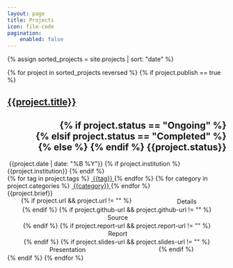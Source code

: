 ```yaml
---
layout: page
title: Projects
icon: file-code
pagination:
    enabled: false
---
```


{% assign sorted_projects = site.projects | sort: "date" %}

<div class="grid">
    {% for project in sorted_projects reversed %}
    {% if project.publish == true %}
    <div class="grid-item">
        <div class="card">
            <!--<img class="card-image" src="{{site.baseurl}}/assets/blog/default_banner_image.jpg" alt="Blog image" title="">-->
            <div class="card-content">
                <div class="row">
                    <div class="col-dp-8">
                        <h2 class="project-title">
                            <a href="{{site.baseurl}}{{project.url}}">{{project.title}}</a>
                        </h2>
                    </div>
                    <div class="col-dp-4">
                        <h2 style="text-align: right;">
                        {% if project.status == "Ongoing" %}
                        <div class="chip ongoing">
                        {% elsif project.status == "Completed" %}
                        <div class="chip complete">
                        {% else %} {% endif %}
                            <span class="chip-content">
                                {{project.status}}
                            </span>
                        </div>
                        </h2>
                    </div>
                </div>
                <div>
                    <!--<span>{{project.guide}}</span>-->
                    <span class="chip">
                        <span class="chip-content">
                            <i class="fa fa-calendar-alt"></i>&nbsp;{{project.date | date: "%B %Y"}}
                        </span>
                    </span>
                    {% if project.institution %}
                    <span class="chip">
                        <span class="chip-content">
                            <i class="fa fa-university"></i>{{project.institution}}
                        </span>
                    </span>
                    {% endif %}
                    <!--<span>{{project.course}}</span>-->
                </div>
                <div>
                    {% for tag in project.tags %}
                    <a class="tag" href="{{site.baseurl}}/projects/tags/#{{tag | slugify: 'pretty'}}">
                        <span class="chip">
                            <span class="chip-content"><i class="fa fa-tag"></i>&nbsp;{{tag}}</span>
                        </span>
                    </a>
                    {% endfor %}
                    {% for category in project.categories %}
                    <a class="category" href="{{site.baseurl}}/projects/categories/#{{category | slugify: 'pretty'}}">
                        <span class="chip">
                            <span class="chip-content"><i class="fa fa-folder-open"></i>&nbsp;{{category}}</span>
                        </span>
                    </a>
                    {% endfor %}
                </div>
                <div class="card-details">
                    {{project.brief}}
                </div>
            </div>
            <div class="card-footer">
                <div style="display: flex; flex-direction: row; justify-content: space-around; flex-wrap: wrap;">
                    {% if project.url && project.url != "" %}
                    <div style="width: 120px; text-align: center; padding: 0.1rem;">
                        <a href="{{site.baseurl}}{{project.url}}" style="text-decoration: none; text-align: right;">
                        <span><i class="fa fa-info-circle" style="width: 20px;" aria-hidden="true"></i>&nbsp;Details</span>
                        </a>
                    </div>
                    {% endif %}
                    {% if project.github-url && project.github-url != "" %}
                    <div style="width: 120px; text-align: center; padding: 0.1rem;">
                        <a href="{{project.github-url}}" style="text-decoration: none; text-align: right;">
                        <span><i class="fa fa-code" style="width: 20px;" aria-hidden="true"></i>&nbsp;Source</span>
                        </a>
                    </div>
                    {% endif %}
                    {% if project.report-url && project.report-url != "" %}
                    <div style="width: 120px; text-align: center; padding: 0.1rem;">
                        <a href="{{project.report-url}}" style="text-decoration: none;">
                        <span><i class="fa fa-file-alt" style="width: 20px; text-align: right;" aria-hidden="true"></i>&nbsp;Report</span>
                        </a>
                    </div>
                    {% endif %}
                    {% if project.slides-url && project.slides-url != "" %}
                    <div style="width: 120px; text-align: center; padding: 0.1rem;">
                        <a href="{{project.slides-url}}" style="text-decoration: none;">
                        <span><i class="fa fa-file-powerpoint" style="width: 20px; text-align: right;" aria-hidden="true"></i>&nbsp;Presentation</span>
                        </a>
                    </div>
                    {% endif %}
                </div>
            </div>
        </div>
    </div>
    {% endif %}
    {% endfor %}
</div>
